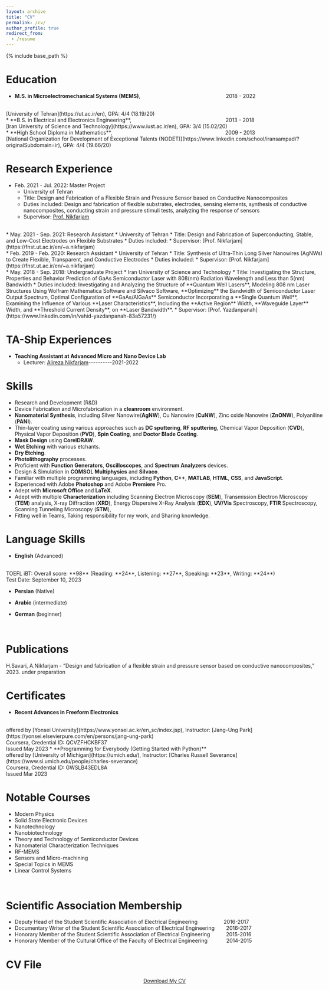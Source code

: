 ```yaml
---
layout: archive
title: "CV"
permalink: /cv/
author_profile: true
redirect_from:
  - /resume
---
```

{% include base_path %}



Education
======
* **M.S. in Microelectromechanical Systems (MEMS)**,&nbsp;&nbsp;&nbsp;&nbsp;&nbsp;&nbsp;&nbsp;&nbsp;&nbsp;&nbsp;&nbsp;&nbsp;&nbsp;&nbsp;&nbsp;&nbsp;&nbsp;&nbsp;&nbsp;&nbsp;&nbsp;&nbsp;&nbsp;&nbsp;&nbsp;&nbsp;&nbsp;&nbsp;&nbsp;&nbsp;&nbsp;&nbsp;&nbsp;&nbsp;&nbsp;&nbsp;&nbsp;&nbsp;&nbsp;&nbsp;&nbsp;&nbsp;&nbsp;&nbsp;&nbsp;&nbsp;&nbsp;&nbsp;&nbsp;&nbsp;&nbsp;&nbsp;&nbsp;&nbsp;&nbsp;&nbsp;&nbsp;&nbsp;&nbsp;2018 - 2022
<br> 
[University of Tehran](https://ut.ac.ir/en), GPA: 4/4 (18.19/20)
<br> 
* **B.S. in Electrical and Electronics Engineering**,&nbsp;&nbsp;&nbsp;&nbsp;&nbsp;&nbsp;&nbsp;&nbsp;&nbsp;&nbsp;&nbsp;&nbsp;&nbsp;&nbsp;&nbsp;&nbsp;&nbsp;&nbsp;&nbsp;&nbsp;&nbsp;&nbsp;&nbsp;&nbsp;&nbsp;&nbsp;&nbsp;&nbsp;&nbsp;&nbsp;&nbsp;&nbsp;&nbsp;&nbsp;&nbsp;&nbsp;&nbsp;&nbsp;&nbsp;&nbsp;&nbsp;&nbsp;&nbsp;&nbsp;&nbsp;&nbsp;&nbsp;&nbsp;&nbsp;&nbsp;&nbsp;&nbsp;&nbsp;&nbsp;&nbsp;&nbsp;&nbsp;&nbsp;&nbsp;&nbsp;&nbsp;&nbsp;&nbsp;&nbsp;&nbsp;2013 - 2018 
<br>
[Iran University of Science and Technology](https://www.iust.ac.ir/en), GPA: 3/4 (15.02/20)
<br> 
* **High School Diploma in Mathematics**,&nbsp;&nbsp;&nbsp;&nbsp;&nbsp;&nbsp;&nbsp;&nbsp;&nbsp;&nbsp;&nbsp;&nbsp;&nbsp;&nbsp;&nbsp;&nbsp;&nbsp;&nbsp;&nbsp;&nbsp;&nbsp;&nbsp;&nbsp;&nbsp;&nbsp;&nbsp;&nbsp;&nbsp;&nbsp;&nbsp;&nbsp;&nbsp;&nbsp;&nbsp;&nbsp;&nbsp;&nbsp;&nbsp;&nbsp;&nbsp;&nbsp;&nbsp;&nbsp;&nbsp;&nbsp;&nbsp;&nbsp;&nbsp;&nbsp;&nbsp;&nbsp;&nbsp;&nbsp;&nbsp;&nbsp;&nbsp;&nbsp;&nbsp;&nbsp;&nbsp;&nbsp;&nbsp;&nbsp;&nbsp;&nbsp;&nbsp;&nbsp;&nbsp;&nbsp;&nbsp;&nbsp;&nbsp;&nbsp;&nbsp;&nbsp;&nbsp;&nbsp;&nbsp;2009 - 2013
<br>
[National Organization for Development of Exceptional Talents (NODET)](https://www.linkedin.com/school/iransampad/?originalSubdomain=ir), GPA: 4/4 (19.66/20)


Research Experience
======
* Feb. 2021 - Jul. 2022: Master Project
  * University of Tehran
  * Title: Design and Fabrication of a Flexible Strain and Pressure Sensor based on Conductive Nanocomposites
  * Duties included: Design and fabrication of flexible substrates, electrodes, sensing elements, synthesis of conductive nanocomposites, conducting strain and pressure stimuli tests, analyzing the response of sensors
  * Supervisor: [Prof. Nikfarjam](https://fnst.ut.ac.ir/en/~a.nikfarjam)
<br> 
* May. 2021 - Sep. 2021: Research Assistant
  * University of Tehran
  * Title: Design and Fabrication of Superconducting, Stable, and Low-Cost Electrodes on Flexible Substrates
  * Duties included: 
  * Supervisor: [Prof. Nikfarjam](https://fnst.ut.ac.ir/en/~a.nikfarjam)
<br> 
* Feb. 2019 - Feb. 2020: Research Assistant
  * University of Tehran
  * Title: Synthesis of Ultra-Thin Long Silver Nanowires (AgNWs) to Create Flexible, Transparent, and Conductive Electrodes
  * Duties included: 
  * Supervisor: [Prof. Nikfarjam](https://fnst.ut.ac.ir/en/~a.nikfarjam)
<br> 
* May. 2018 - Sep. 2018: Undergraduate Project
  * Iran University of Science and Technology
  * Title: Investigating the Structure, Properties and Behavior Prediction of GaAs Semiconductor Laser with 808(nm) Radiation Wavelength and Less than 5(nm) Bandwidth
  * Duties included: Investigating and Analyzing the Structure of **Quantum Well Lasers**, Modeling 808 nm Laser Structures Using Wolfram Mathematica Software and Silvaco Software, **Optimizing** the Bandwidth of Semiconductor Laser Output Spectrum, Optimal Configuration of **GaAs/AlGaAs** Semiconductor Incorporating a **Single Quantum Well**, Examining the Influence of Various **Laser Characteristics**, Including the **Active Region** Width, **Waveguide Layer** Width, and **Threshold Current Density**, on **Laser Bandwidth**.
  * Supervisor: [Prof. Yazdanpanah](https://www.linkedin.com/in/vahid-yazdanpanah-83a57231/)


TA-Ship Experiences
======
* **Teaching Assistant at Advanced Micro and Nano Device Lab**
  * Lecturer: [Alireza Nikfarjam](https://fnst.ut.ac.ir/en/~a.nikfarjam)----------2021-2022   

  
Skills
======
* Research and Development (R&D)
* Device Fabrication and Microfabrication in a **cleanroom** environment.
* **Nanomaterial Synthesis**, including Silver Nanowire(**AgNW**), Cu Nanowire (**CuNW**), Zinc oxide Nanowire (**ZnONW**), Polyaniline (**PANI**).
* Thin-layer coating using various approaches such as **DC sputtering**, **RF sputtering**, Chemical Vapor Deposition (**CVD**), Physical Vapor Deposition (**PVD**), **Spin Coating**, and **Doctor Blade Coating**.
* **Mask Design** using **CorelDRAW**.
* **Wet Etching** with various etchants.
* **Dry Etching**.
* **Photolithography** processes.
* Proficient with **Function Generators**, **Oscilloscopes**, and **Spectrum Analyzers** devices.
* Design & Simulation in **COMSOL Multiphysics** and **Silvaco**.
* Familiar with multiple programming languages, including **Python**, **C++**, **MATLAB**, **HTML**, **CSS**, and **JavaScript**.
* Experienced with Adobe **Photoshop** and Adobe **Premiere** Pro.
* Adept with **Microsoft Office** and **LaTeX**.
* Adept with multiple **Characterization** including Scanning Electron Microscopy (**SEM**), Transmission Electron Microscopy (**TEM**) analysis, X-ray Diffraction (**XRD**), Energy Dispersive X-Ray Analysis (**EDX**), **UV/Vis** Spectroscopy, **FTIR** Spectroscopy, Scanning Tunneling Microscopy (**STM**),
* Fitting well in Teams, Taking responsibility for my work, and Sharing knowledge. 



Language Skills
======
* **English** (Advanced)
<br> 
TOEFL iBT: Overall score: **98** (Reading: **24**, Listening: **27**, Speaking: **23**, Writing: **24**)
<br>
Test Date: September 10, 2023

* **Persian** (Native)

* **Arabic** (intermediate)

* **German** (beginner)
<br>



  
Publications
======
H.Savari, A.Nikfarjam - ”Design and fabrication of a flexible strain and pressure sensor based on
conductive nanocomposites,” 2023. under preparation

<!--
<ul>{% for post in site.publications %}
  {% include archive-single-cv.html %}
  {% endfor %}</ul>
--> 




Certificates 
=====
* **Recent Advances in Freeform Electronics**
<br> 
  offered by [Yonsei University](https://www.yonsei.ac.kr/en_sc/index.jsp), Instructor: [Jang-Ung Park](https://yonsei.elsevierpure.com/en/persons/jang-ung-park)
<br> 
Coursera, Credential ID: QCVZFHCKBF37
<br> 
Issued May 2023
* **Programming for Everybody (Getting Started with Python)**
<br> 
  offered by [University of Michigan](https://umich.edu/), Instructor: [Charles Russell Severance](https://www.si.umich.edu/people/charles-severance)
<br> 
Coursera, Credential ID: GWSLB43EDL8A
<br> 
Issued Mar 2023





  
Notable Courses
======
* Modern Physics
* Solid State Electronic Devices
* Nanotechnology
* Nanobiotechnology
* Theory and Technology of Semiconductor Devices
* Nanomaterial Characterization Techniques
* RF-MEMS
* Sensors and Micro-machining
* Special Topics in MEMS
* Linear Control Systems
<br>





Scientific Association Membership
=====
* Deputy Head of the Student Scientific Association of Electrical Engineering&nbsp;&nbsp;&nbsp;&nbsp;&nbsp;&nbsp;&nbsp;&nbsp;&nbsp;&nbsp;&nbsp;&nbsp;&nbsp;&nbsp;&nbsp;&nbsp;&nbsp;&nbsp;2016-2017
* Documentary Writer of the Student Scientific Association of Electrical Engineering&nbsp;&nbsp;&nbsp;&nbsp;&nbsp;&nbsp;&nbsp;&nbsp;2016-2017
* Honorary Member of the Student Scientific Association of Electrical Engineering&nbsp;&nbsp;&nbsp;&nbsp;&nbsp;&nbsp;&nbsp;&nbsp;&nbsp;&nbsp;&nbsp;2015-2016
* Honorary Member of the Cultural Office of the Faculty of Electrical Engineering&nbsp;&nbsp;&nbsp;&nbsp;&nbsp;&nbsp;&nbsp;&nbsp;&nbsp;&nbsp;&nbsp;&nbsp;&nbsp;2014-2015



CV File
=====
  
<html lang="en"><head>
  <meta charset="utf-8">
  <meta http-equiv="X-UA-Compatible" content="IE=edge">
  <meta name="viewport" content="width=device-width, initial-scale=1"><!-- Begin Jekyll SEO tag v2.8.0 -->
<title>CV | Hediyeh Savari</title>
<meta name="generator" content="Jekyll v4.3.1" />
<meta property="og:title" content="ABOUT" />
<meta name="author" content="Hediyeh Savari" />
<meta property="og:locale" content="en_US" />
<meta name="description" content=" Personal website of Hediyeh Savari" />
<meta property="og:description" content="Personal website of Hediyeh Savari" />
<link rel="canonical" href="http://localhost:4000/" />
<meta property="og:url" content="http://localhost:4000/" />
<meta property="og:site_name" content="Hediyeh Savari" />
<meta property="og:type" content="website" />
<meta name="twitter:card" content="summary" />
<meta property="twitter:title" content="ABOUT" />
<script type="application/ld+json">
{"@context":"https://schema.org","@type":"WebSite","author":{"@type":"Person","name":"Hediyeh Savari"},"description":"Personal website of Hediyeh Savari","headline":"ABOUT","name":"Hediyeh Savari","url":"http://localhost:4000/"}</script>
<!-- End Jekyll SEO tag -->
<!--<link rel="stylesheet" href="/assets/css/style.css">-->
  <link rel="stylesheet" href="/assets/css/github-markdown.css">
  <link rel="stylesheet" href="https://www.w3schools.com/w3css/4/w3.css">	
  <link rel="stylesheet" href="https://fonts.googleapis.com/css?family=Raleway">
  <link rel="stylesheet" href="https://cdnjs.cloudflare.com/ajax/libs/font-awesome/4.7.0/css/font-awesome.min.css"><link type="application/atom+xml" rel="alternate" href="http://localhost:4000/feed.xml" title="Hediyeh Savari" />
</head>
<body class="w3-content" style="max-width:1600px">

 <div align="center"> 
<p><a href="https://github.com/hediyeh-savari/hediyeh-savari.github.io/blob/master/files/Hediyeh_Savari_CV.pdf" class="w3-button w3-white w3-border w3-border-indigo w3-round-large w3-text-blue">Download My CV</a> </p>
 </div>
  
</body>  
</html>
